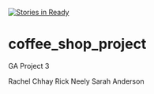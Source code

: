 [![Stories in Ready](https://badge.waffle.io/rachelchhay/coffee_shop_project.png?label=ready&title=Ready)](https://waffle.io/rachelchhay/coffee_shop_project?utm_source=badge)
# coffee_shop_project
GA Project 3

Rachel Chhay
Rick Neely
Sarah Anderson

